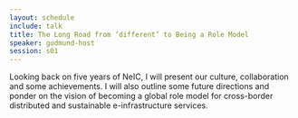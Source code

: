 ```yaml
---
layout: schedule
include: talk
title: The Long Road from ‘different’ to Being a Role Model
speaker: gudmund-host
session: s01
---
```


Looking back on five years of NeIC, I will present our culture, collaboration
and some achievements.  I will also outline some future directions and ponder on
the vision of becoming a global role model for cross-border distributed and
sustainable e-infrastructure services.

